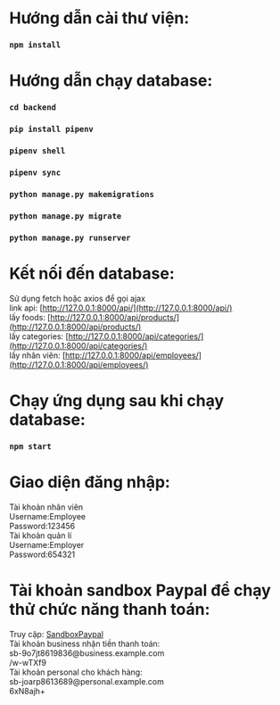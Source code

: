 # Hướng dẫn cài thư viện:
### `npm install`



# Hướng dẫn chạy database:
### `cd backend`
### `pip install pipenv`
### `pipenv shell`
### `pipenv sync`
### `python manage.py makemigrations`
### `python manage.py migrate`
### `python manage.py runserver`
# Kết nối đến database:
Sử dụng fetch hoặc axios để gọi ajax  
link api: [http://127.0.0.1:8000/api/](http://127.0.0.1:8000/api/)  
lấy foods: [http://127.0.0.1:8000/api/products/](http://127.0.0.1:8000/api/products/)  
lấy categories: [http://127.0.0.1:8000/api/categories/](http://127.0.0.1:8000/api/categories/)  
lấy nhân viên: [http://127.0.0.1:8000/api/employees/](http://127.0.0.1:8000/api/employees/)  


# Chạy ứng dụng sau khi chạy database:
### `npm start`

# Giao diện đăng nhập:
Tài khoản nhân viên  
Username:Employee  
Password:123456  
Tài khoản quản lí    
Username:Employer  
Password:654321  
# Tài khoản sandbox Paypal để chạy thử chức năng thanh toán:
Truy cập: [SandboxPaypal](https://www.sandbox.paypal.com/vn/signin)  
Tài khoản business nhận tiền thanh toán:   
sb-9o7jt8619836@business.<i></i>example.com  
/w-wTXf9  
Tài khoản personal cho khách hàng:  
sb-joarp8613689@personal.<i></i>example.com  
6xN8ajh+  


